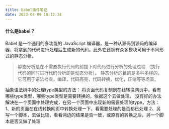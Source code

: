 ```yaml
---
title: babel插件笔记
date: 2023-04-09 10:12:34
---
```


#### 什么是babel？
Babel 是一个通用的多功能的 JavaScript 编译器，是一种从源码到源码的编译器，将拿到的代码进行处理后生成新的代码。此外它还拥有众多模块可用于不同形式的静态分析。
> 静态分析是在不需要执行代码的前提下对代码进行分析的处理过程 （执行代码的同时进行代码分析即是动态分析）。 静态分析的目的是多种多样的， 它可用于语法检查，编译，代码高亮，代码转换，优化，压缩等等场景。

抽象语法树中的处理type类型的方法：
将页面代码复制到在线转换网页中，看有哪些type类型，哪些type类型是需要转换的，依据这个去做处理。
没有好的办法解决在一个页面中处理完成，在另一个页面中出现新的需要处理的type，方法：
1、新的页面在在线转换网页中转换处理一下，看需要处理的是否都已处理
2、另写一个脚本，去做比较，看看两边的结果是否一致，或原有的转换之后，另一个脚本是否又做了处理